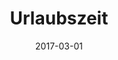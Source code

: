 ---
layout: site
title: "Urlaubszeit"
date: 2017-03-01
categories: [community]
version: 4.4.4
major: 4
minor: 4
patch: 4
slug: urlaubszeit
link: https://www.urlaubszeit.de/
submitter: lpolepeddi
permalink: /sites/:slug
---